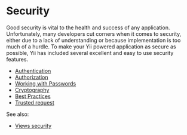 # Security

Good security is vital to the health and success of any application. Unfortunately, many developers cut corners when it
comes to security, either due to a lack of understanding or because implementation is too much of a hurdle. To make your
Yii powered application as secure as possible, Yii has included several excellent and easy to use security features.

* [Authentication](authentication.md)
* [Authorization](authorization.md)
* [Working with Passwords](passwords.md)
* [Cryptography](cryptography.md)
* [Best Practices](best-practices.md)
* [Trusted request](trusted-request.md)

See also:

* [Views security](../views/view.md#security)
